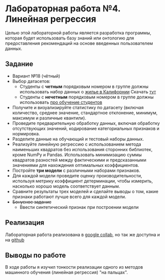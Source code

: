 # Лабораторная работа №4. Линейная регрессия

Целью этой лабораторной работы является разработка программы, которая будет использовать базу знаний или онтологию для предоставления рекомендаций на основе введенных пользователем данных.

## Задание

- Вариант №18 (чётный)
- Выбор датасетов:
    - Студенты с **четным** порядковым номером в группе должны использовать набор данных о [жилье в Калифорнии](https://developers.google.com/machine-learning/crash-course/california-housing-data-description?hl=ru) Скачать [тут](https://download.mlcc.google.com/mledu-datasets/california_housing_train.csv)
    - Студенты с **нечетным** порядковым номером в группе должны использовать [про обучение студентов](https://www.kaggle.com/datasets/nikhil7280/student-performance-multiple-linear-regression)
- Получите и визуализируйте статистику по датасету (включая количество, среднее значение, стандартное отклонение, минимум, максимум и различные квантили).
- Проведите предварительную обработку данных, включая обработку отсутствующих значений, кодирование категориальных признаков и нормировка.
- Разделите данные на обучающий и тестовый наборы данных.
- Реализуйте линейную регрессию с использованием метода наименьших квадратов без использования сторонних библиотек, кроме NumPy и Pandas. Использовать минимизацию суммы квадратов разностей между фактическими и предсказанными значениями для нахождения оптимальных коэффициентов.
- Постройте **три модели** с различными наборами признаков.
- Для каждой модели проведите оценку производительности, используя метрику коэффициент детерминации, чтобы измерить, насколько хорошо модель соответствует данным.
- Сравните результаты трех моделей и сделайте выводы о том, какие признаки работают лучше всего для каждой модели.
- <s>Бонусное задание</s>
    - Ввести синтетический признак при построении модели

## Реализация

Лабораторная работа реализована в [google collab](https://colab.research.google.com/drive/1q-YBjzaADmJp-w60URF6toUQLcWCSSmK?usp=sharing), но так же доступна и на [github](https://github.com/IndianMax03/ais-labs/blob/6b29fd5744a91009fbe473b1f56972121f897687/module2/lab4/src/ais_lab_4.ipynb)

## Выводы по работе

В ходе работы я изучил тонкости реализации одного из методов машинного обучения (линейная регрессия) "на пальцах".
